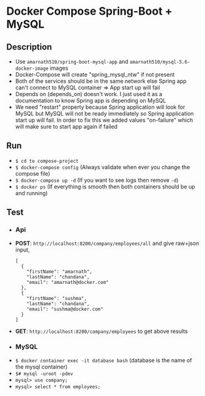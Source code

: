 # Docker Compose Spring-Boot + MySQL

## Description
- Use `amarnath510/spring-boot-mysql-app` and `amarnath510/mysql-5.6-docker-image` images
- Docker-Compose will create "spring_mysql_ntw" if not present
- Both of the services should be in the same network else Spring app can't connect to MySQL container => App start up will fail
- Depends on (depends_on) doesn't work. I just used it as a documentation to know Spring app is depending on MySQL
- We need "restart" property because Spring application will look for MySQL but MySQL will not be ready immediately so Spring application start up will fail. In order to fix this we added values "on-failure" which will make sure to start app again if failed

## Run
- `$ cd to compose-project`
- `$ docker-compose config` (Always validate when ever you change the compose file)
- `$ docker-compose up -d` (If you want to see logs then remove `-d`)
- `$ docker ps`   (If everything is smooth then both containers should be up and running)

## Test
  - ### Api
  - **POST**: `http://localhost:8200/company/employees/all` and give raw+json input,
    ```
    [
      {
        "firstName": "amarnath",
        "lastName": "chandana",
        "email": "amarnath@docker.com"
      },
      {
        "firstName": "sushma",
        "lastName": "chandana",
        "email": "sushma@docker.com"
      }
    ]
    ```
  - **GET**: `http://localhost:8200/company/employees` to get above results
  - ### MySQL
  - `$ docker container exec -it database bash` (database is the name of the mysql container)
  - `$# mysql -uroot -pdev`
  - `mysql> use company;`
  - `mysql> select * from employees;`
